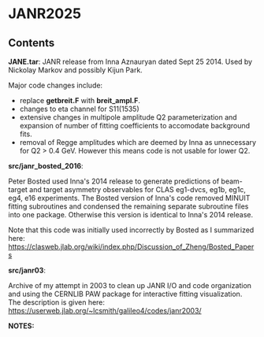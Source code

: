 # JANR2025
## Contents
**JANE.tar**: JANR release from Inna Aznauryan dated Sept 25 2014.  Used by Nickolay Markov and possibly Kijun Park.  

Major code changes include: 
- replace **getbreit.F** with **breit_ampl.F**.
- changes to eta channel for S11(1535)
- extensive changes in multipole amplitude Q2 parameterization and expansion of number of fitting coefficients to accomodate background fits.
- removal of Regge amplitudes which are deemed by Inna as unnecessary for Q2 > 0.4 GeV.  However this means code is not usable for lower Q2.
    
**src/janr_bosted_2016**: 

Peter Bosted used Inna's 2014 release to generate predictions of beam-target and target asymmetry
observables for CLAS eg1-dvcs, eg1b, eg1c, eg4, e16 experiments.  The Bosted version of Inna's code removed MINUIT fitting subroutines and
condensed the remaining separate subroutine files into one package.  Otherwise this version is identical to Inna's 2014 release.  

Note that this code was initially used incorrectly by Bosted as I summarized here:  https://clasweb.jlab.org/wiki/index.php/Discussion_of_Zheng/Bosted_Papers

**src/janr03**: 

Archive of my attempt in 2003 to clean up JANR I/O and code organization and using the CERNLIB PAW package for interactive fitting visualization.  The description is given here: https://userweb.jlab.org/~lcsmith/galileo4/codes/janr2003/

**NOTES:**
